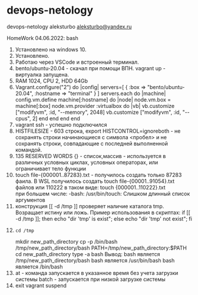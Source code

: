 # devops-netology
devops-netology
aleksturbo
aleksturbo@yandex.ru

HomeWork 04.06.2022: bash

1. Установлено на windows 10.
2. Установлено.
3. Работаю через VSCode и встроенный терминал.
4. bento/ubuntu-20.04 - скачал при помощи ВПН. vagrant up - виртуалка запущена.
5. RAM 1024, CPU 2, HDD 64Gb
6. Vagrant.configure("2") do |config|
    servers=[
        {
          :box => "bento/ubuntu-20.04",
          :hostname => "terminal"
        }
      ]
    servers.each do |machine|
      config.vm.define machine[:hostname] do |node|
        node.vm.box = machine[:box]
        node.vm.provider :virtualbox do |vb|
            vb.customize ["modifyvm", :id, "--memory", 2048]
            vb.customize ["modifyvm", :id, "--cpus", 2]
        end
      end
    end
  end
7. vagrant ssh - успешно подключился
8. HISTFILESIZE - 603 строка, export HISTCONTROL=ignoreboth -  не сохранять строки начинающиеся с символа <пробел> и 
	не сохранять строки, совпадающие с последней выполненной командой.
9. 135 RESERVED WORDS {} - список,массив - используется в различных условных циклах, условных операторах, или ограничивает тело функции
10.  touch file-{000001..87283}.txt - получилось создать только 87283 фаила. 
     В WSL получилось создать touch file-{00001..91054}.txt  файлов
     или 110222 в таком виде: touch {000001..110222}.txt  
     при большем числе: -bash: /usr/bin/touch: Слишком длинный список аргументов 
12.  конструкция [[ -d /tmp ]] проверяет наличие каталога tmp. Возращает истину или ложь.
     Пример использования в скриптах: if [[ -d /tmp ]]; then echo "dir 'tmp' is exist"; else echo "dir 'tmp' not exist"; fi
14.     cd /tmp
	mkdir new_path_directory 
	cp -p /bin/bash /tmp/new_path_directory/bash
	PATH=/tmp/new_path_directory:$PATH
	cd new_path_directory
	type -a bash
	Вывод:
	bash является /tmp/new_path_directory/bash
	bash является /usr/bin/bash
	bash является /bin/bash 
13. at - команда запускается в указанное время без учета загрузки системы
    batch - запускается при низкой загрузке системы
14. exit
    vagrant suspend
	
	
	

